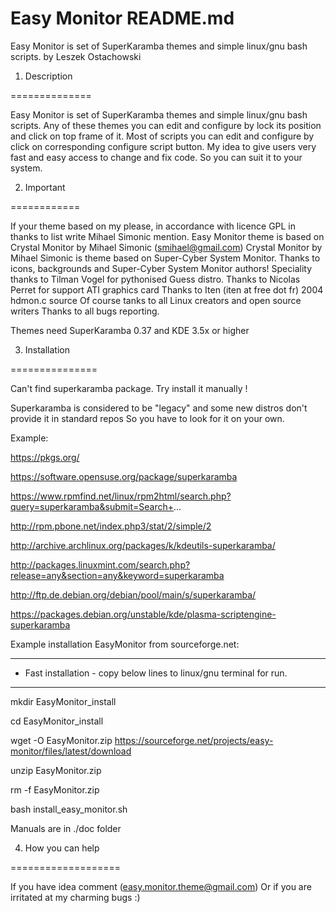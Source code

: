 # Easy Monitor README.md
Easy Monitor is set of SuperKaramba themes and simple linux/gnu bash scripts.
by Leszek Ostachowski

1. Description

==============

Easy Monitor is set of SuperKaramba themes and simple linux/gnu bash scripts.
Any of these themes you can edit and configure by lock its position and click on top frame of it.
Most of scripts you can edit and configure by click on corresponding configure script button.
My idea to give users very fast and easy access to change and fix code.
So you can suit it to your system.

2. Important

============

If your theme based on my please, in accordance with licence GPL
in thanks to list write Mihael Simonic mention.
Easy Monitor theme is based on Crystal Monitor by Mihael Simonic (smihael@gmail.com)
Crystal Monitor by Mihael Simonic is theme based on Super-Cyber System Monitor.
Thanks to icons, backgrounds and Super-Cyber System Monitor authors!
Speciality thanks to Tilman Vogel for pythonised Guess distro.
Thanks to Nicolas Perret for support ATI graphics card
Thanks to Iten (iten at free dot fr) 2004 hdmon.c source
Of course tanks to all Linux creators and open source writers 
Thanks to all bugs reporting.

Themes need SuperKaramba 0.37 and KDE 3.5x or higher

3. Installation

===============

Can't find superkaramba package. Try install it manually !

Superkaramba is considered to be "legacy" and some new distros don't provide it in standard repos
So you have to look for it on your own.

Example:

https://pkgs.org/

https://software.opensuse.org/package/superkaramba

https://www.rpmfind.net/linux/rpm2html/search.php?query=superkaramba&submit=Search+...

http://rpm.pbone.net/index.php3/stat/2/simple/2

http://archive.archlinux.org/packages/k/kdeutils-superkaramba/

http://packages.linuxmint.com/search.php?release=any&section=any&keyword=superkaramba

http://ftp.de.debian.org/debian/pool/main/s/superkaramba/

https://packages.debian.org/unstable/kde/plasma-scriptengine-superkaramba


Example installation EasyMonitor from sourceforge.net:
__________________________________

* Fast installation - copy below lines to linux/gnu terminal for run.
__________________________________

mkdir EasyMonitor_install

cd EasyMonitor_install

wget -O EasyMonitor.zip https://sourceforge.net/projects/easy-monitor/files/latest/download

unzip EasyMonitor.zip

rm -f EasyMonitor.zip

bash install_easy_monitor.sh

Manuals are in ./doc folder

4. How you can help

===================

If you have idea comment
(easy.monitor.theme@gmail.com)
Or if you are irritated at my charming bugs :)
